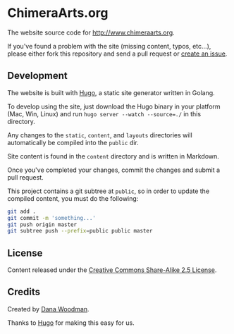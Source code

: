 # ChimeraArts.org

The website source code for <http://www.chimeraarts.org>.

If you've found a problem with the site (missing content, typos, etc...), please either fork this repository and send a pull request or [create an issue](/chimera/chimeraarts.org/issues).

## Development

The website is built with [Hugo](http://hugo.spf13.com), a static site generator written in Golang.

To develop using the site, just download the Hugo binary in your platform (Mac, Win, Linux) and run `hugo server --watch --source=./` in this directory.

Any changes to the `static`, `content`, and `layouts` directories will automatically be compiled into the `public` dir. 

Site content is found in the `content` directory and is written in Markdown.

Once you've completed your changes, commit the changes and submit a pull request.

This project contains a git subtree at `public`, so in order to update the compiled content, you must do the following:

```bash
git add .
git commit -m 'something...'
git push origin master
git subtree push --prefix=public public master
```

## License

Content released under the [Creative Commons Share-Alike 2.5 License](http://creativecommons.org/licenses/by-sa/2.5/).

## Credits

Created by [Dana Woodman](http://danawoodman.com).

Thanks to [Hugo](http://hugo.spf13.com) for making this easy for us.
